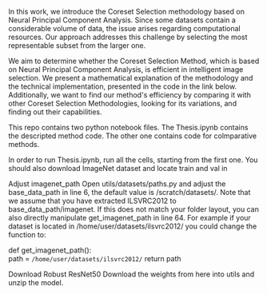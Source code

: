 In this work, we introduce the Coreset Selection methodology based on Neural Principal Component Analysis. Since some datasets contain a considerable volume of data, the issue arises regarding computational resources. Our approach addresses this challenge by selecting the most representable subset from the larger one.

We aim to determine whether the Coreset Selection Method, which is based on Neural Principal Component Analysis, is efficient in intelligent image selection. We present a mathematical explanation of the methodology and the technical implementation, presented in the code in the link below. Additionally, we want to find our method's efficiency by comparing it with other Coreset Selection Methodologies, looking for its variations, and finding out their capabilities.


This repo contains two python notebook files. The Thesis.ipynb contains the descripted method code. The other one contains code for colmparative methods.

In order to run Thesis.ipynb, run all the cells, starting from the first one. You should also download ImageNet dataset and locate train and val in 

Adjust imagenet_path
Open utils/datasets/paths.py and adjust the base_data_path in line 6, the default value is /scratch/datasets/. Note that we assume that you have extracted ILSVRC2012 to base_data_path/imagenet. If this does not match your folder layout, you can also directly manipulate get_imagenet_path in line 64. For example if your dataset is located in /home/user/datasets/ilsvrc2012/ you could change the function to:

def get_imagenet_path():  
    path = `/home/user/datasets/ilsvrc2012/` 
    return path

Download Robust ResNet50
Download the weights from here into utils and unzip the model.
